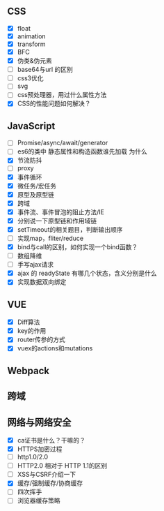 ## CSS

- [x] float
- [x]  animation  
- [x]  transform  
- [x] BFC
- [x] 伪类&伪元素
- [ ] base64与url 的区别
- [ ] css3优化
- [ ] svg
- [ ] css预处理器，用过什么属性方法
- [x]  CSS的性能问题如何解决？ 

## JavaScript

- [ ] Promise/async/await/generator
- [ ] es6的类中 静态属性和构造函数谁先加载 为什么  
- [x] 节流防抖
- [ ] proxy
- [x] 事件循环
- [x] 微任务/宏任务
- [x] 原型及原型链
- [x] 跨域
- [x] 事件流、事件冒泡的阻止方法/IE
- [x]  分别说一下原型链和作用域链 
- [x]   setTimeout的相关题目，判断输出顺序 
- [ ] 实现map，fliter/reduce
- [x] bind与call的区别，如何实现一个bind函数？ 
- [ ] 数组降维
- [ ] 手写ajax请求
- [x]  ajax 的 readyState 有哪几个状态，含义分别是什么 
- [x]  实现数据双向绑定

## VUE

- [x] Diff算法
- [x] key的作用
- [x] router传参的方式
- [x] vuex的actions和mutations

## Webpack

## 跨域

## 网络与网络安全

- [x] ca证书是什么？干嘛的？
- [x] HTTPS加密过程
- [ ] http1.0/2.0
- [ ]  HTTP2.0 相对于 HTTP 1.1的区别 
- [ ]   XSS与CSRF介绍一下 
- [x]   缓存/强制缓存/协商缓存
- [ ]   四次挥手
- [ ]   浏览器缓存策略